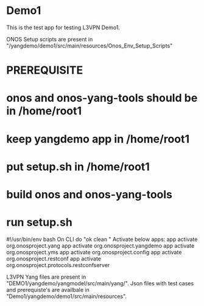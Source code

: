 # Demo1
This is the test app for testing L3VPN Demo1.

ONOS Setup scripts are present in "/yangdemo/demo1/src/main/resources/Onos_Env_Setup_Scripts"
# PREREQUISITE
# onos and onos-yang-tools should be in /home/root1
# keep yangdemo app in /home/root1
# put setup.sh in /home/root1
# build onos and onos-yang-tools
# run setup.sh 
#!/usr/bin/env bash
On CLI do "ok clean "
Activate below apps:
app activate org.onosproject.yang
app activate org.onosproject.yangdemo
app activate org.onosproject.yms
app activate org.onosproject.config
app activate org.onosproject.restconf
app activate org.onosproject.protocols.restconfserver



L3VPN Yang files are present in "DEMO1/yangdemo/yangmodel/src/main/yang/".
Json files with test cases and prerequiste's are availbale in "Demo1/yangdemo/demo1/src/main/resources".
